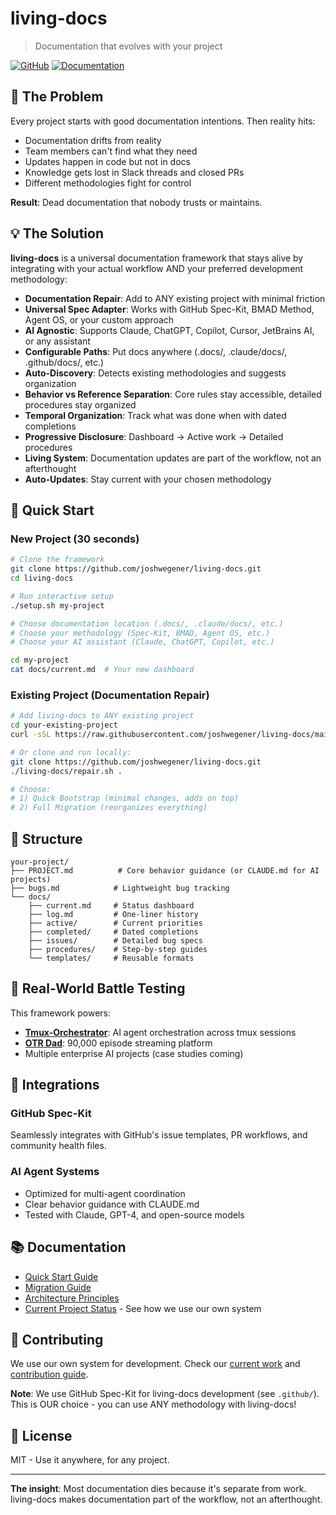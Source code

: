 # living-docs

> Documentation that evolves with your project

[![GitHub](https://img.shields.io/github/license/joshwegener/living-docs)](LICENSE)
[![Documentation](https://img.shields.io/badge/docs-living-brightgreen)](docs/current.md)

## 🎯 The Problem

Every project starts with good documentation intentions. Then reality hits:
- Documentation drifts from reality
- Team members can't find what they need
- Updates happen in code but not in docs
- Knowledge gets lost in Slack threads and closed PRs
- Different methodologies fight for control

**Result**: Dead documentation that nobody trusts or maintains.

## 💡 The Solution

**living-docs** is a universal documentation framework that stays alive by integrating with your actual workflow AND your preferred development methodology:

- **Documentation Repair**: Add to ANY existing project with minimal friction
- **Universal Spec Adapter**: Works with GitHub Spec-Kit, BMAD Method, Agent OS, or your custom approach
- **AI Agnostic**: Supports Claude, ChatGPT, Copilot, Cursor, JetBrains AI, or any assistant
- **Configurable Paths**: Put docs anywhere (.docs/, .claude/docs/, .github/docs/, etc.)
- **Auto-Discovery**: Detects existing methodologies and suggests organization
- **Behavior vs Reference Separation**: Core rules stay accessible, detailed procedures stay organized
- **Temporal Organization**: Track what was done when with dated completions
- **Progressive Disclosure**: Dashboard → Active work → Detailed procedures
- **Living System**: Documentation updates are part of the workflow, not an afterthought
- **Auto-Updates**: Stay current with your chosen methodology

## 🚀 Quick Start

### New Project (30 seconds)
```bash
# Clone the framework
git clone https://github.com/joshwegener/living-docs.git
cd living-docs

# Run interactive setup
./setup.sh my-project

# Choose documentation location (.docs/, .claude/docs/, etc.)
# Choose your methodology (Spec-Kit, BMAD, Agent OS, etc.)
# Choose your AI assistant (Claude, ChatGPT, Copilot, etc.)

cd my-project
cat docs/current.md  # Your new dashboard
```

### Existing Project (Documentation Repair)
```bash
# Add living-docs to ANY existing project
cd your-existing-project
curl -sSL https://raw.githubusercontent.com/joshwegener/living-docs/main/repair.sh | bash

# Or clone and run locally:
git clone https://github.com/joshwegener/living-docs.git
./living-docs/repair.sh .

# Choose:
# 1) Quick Bootstrap (minimal changes, adds on top)
# 2) Full Migration (reorganizes everything)
```

## 📂 Structure

```
your-project/
├── PROJECT.md          # Core behavior guidance (or CLAUDE.md for AI projects)
├── bugs.md            # Lightweight bug tracking
└── docs/
    ├── current.md     # Status dashboard
    ├── log.md         # One-liner history
    ├── active/        # Current priorities
    ├── completed/     # Dated completions
    ├── issues/        # Detailed bug specs
    ├── procedures/    # Step-by-step guides
    └── templates/     # Reusable formats
```

## 🎯 Real-World Battle Testing

This framework powers:
- **[Tmux-Orchestrator](examples/tmux-orchestrator/)**: AI agent orchestration across tmux sessions
- **[OTR Dad](examples/web-application/)**: 90,000 episode streaming platform
- Multiple enterprise AI projects (case studies coming)

## 🔗 Integrations

### GitHub Spec-Kit
Seamlessly integrates with GitHub's issue templates, PR workflows, and community health files.

### AI Agent Systems
- Optimized for multi-agent coordination
- Clear behavior guidance with CLAUDE.md
- Tested with Claude, GPT-4, and open-source models

## 📚 Documentation

- [Quick Start Guide](docs/procedures/quick-start.md)
- [Migration Guide](docs/procedures/migration-guide.md)
- [Architecture Principles](docs/procedures/architecture-principles.md)
- [Current Project Status](docs/current.md) - See how we use our own system

## 🤝 Contributing

We use our own system for development. Check our [current work](docs/current.md) and [contribution guide](docs/contributing/CONTRIBUTING.md).

**Note**: We use GitHub Spec-Kit for living-docs development (see `.github/`). This is OUR choice - you can use ANY methodology with living-docs!

## 📄 License

MIT - Use it anywhere, for any project.

---

**The insight**: Most documentation dies because it's separate from work. living-docs makes documentation part of the workflow, not an afterthought.